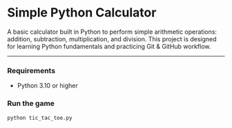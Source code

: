 #  Simple Python Calculator

A basic calculator built in Python to perform simple arithmetic operations: addition, subtraction, multiplication, and division. This project is designed for learning Python fundamentals and practicing Git & GitHub workflow.

---

### Requirements
- Python 3.10 or higher

### Run the game
```bash
python tic_tac_toe.py
